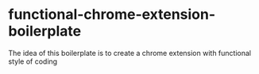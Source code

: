# functional-chrome-extension-boilerplate

   The idea of this boilerplate is to create a chrome extension with functional style of coding
